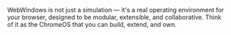 WebWindows is not just a simulation — it's a real operating environment for your browser, designed to be modular, extensible, and collaborative. Think of it as the ChromeOS that you can build, extend, and own.
